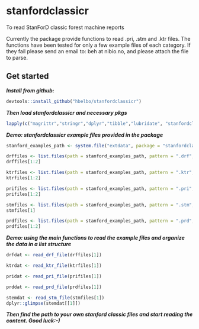 
# stanfordclassicr

To read StanForD classic forest machine reports

Currently the package provide functions to read .pri, .stm and .ktr files. The functions have been tested for only a few example files of each category. If they fail please send an email to: beh at nibio.no, and please attach the file to parse. 

## Get started
**_Install from github:_**
```r
devtools::install_github("hbelbo/stanfordclassicr")

```
**_Then load stanfordclassicr and necessary pkgs_**
```r
lapply(c("magrittr","stringr","dplyr","tibble","lubridate", "stanfordclassicr"), library, character.only =T) 
```
**_Demo: stanfordclassicr example files provided in the package_**
```r
stanford_examples_path <- system.file("extdata", package = "stanfordclassicr")

drffiles <- list.files(path = stanford_examples_path, pattern = ".drf", full.names = T, ignore.case = TRUE)
drffiles[1:2]

ktrfiles <- list.files(path = stanford_examples_path, pattern = ".ktr", full.names = T, ignore.case = TRUE)
ktrfiles[1:2]

prifiles <- list.files(path = stanford_examples_path, pattern = ".pri", full.names = T, ignore.case = TRUE)
prifiles[1:2]

stmfiles <- list.files(path = stanford_examples_path, pattern = ".stm", full.names = T, ignore.case = TRUE)
stmfiles[1]

prdfiles <- list.files(path = stanford_examples_path, pattern = ".prd", full.names = T, ignore.case = TRUE)
prdfiles[1:2]
```

**_Demo: using the main functions to read the example files and organize the data in a list structure_**
```r
drfdat <- read_drf_file(drffiles[1]) 

ktrdat <- read_ktr_file(ktrfiles[1])

pridat <- read_pri_file(prifiles[1])

prddat <- read_prd_file(prdfiles[1])

stemdat <- read_stm_file(stmfiles[1]) 
dplyr::glimpse(stemdat[[1]]) 

```
**_Then find the path to your own stanford classic files and start reading the content. Good luck:-)_**
